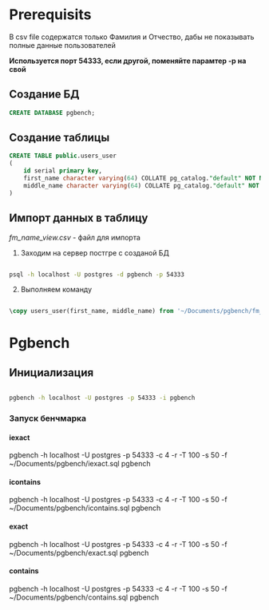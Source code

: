 # Prerequisits

В csv file содержатся только Фамилия и Отчество, дабы не показывать полные данные пользователей

**Используется порт 54333, если другой, поменяйте парамтер -p на свой**

## Создание БД

```sql
CREATE DATABASE pgbench;
```

## Создание таблицы

```sql
CREATE TABLE public.users_user
(
    id serial primary key,
    first_name character varying(64) COLLATE pg_catalog."default" NOT NULL,
    middle_name character varying(64) COLLATE pg_catalog."default" NOT NULL
)
```

## Импорт данных в таблицу

*fm_name_view.csv* - файл для импорта 

1. Заходим на сервер постгре с созданой БД

```bash

psql -h localhost -U postgres -d pgbench -p 54333

```

2. Выполняем команду

```sql

\copy users_user(first_name, middle_name) from '~/Documents/pgbench/fm_name_view.csv' DELIMITER ',' csv header;

```

# Pgbench

## Инициализация

```bash

pgbench -h localhost -U postgres -p 54333 -i pgbench

```

### Запуск бенчмарка


#### iexact

pgbench -h localhost -U postgres -p 54333 -c 4 -r -T 100 -s 50 -f ~/Documents/pgbench/iexact.sql pgbench

#### icontains

pgbench -h localhost -U postgres -p 54333 -c 4 -r -T 100 -s 50 -f ~/Documents/pgbench/icontains.sql pgbench

#### exact

pgbench -h localhost -U postgres -p 54333 -c 4 -r -T 100 -s 50 -f ~/Documents/pgbench/exact.sql pgbench

#### contains

pgbench -h localhost -U postgres -p 54333 -c 4 -r -T 100 -s 50 -f ~/Documents/pgbench/contains.sql pgbench
